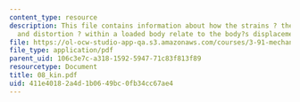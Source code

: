 ```yaml
---
content_type: resource
description: This file contains information about how the strains ? the stretching
  and distortion ? within a loaded body relate to the body?s displacements.
file: https://ol-ocw-studio-app-qa.s3.amazonaws.com/courses/3-91-mechanical-behavior-of-plastics-spring-2007/411e40182a4d1b0649bc0fb34cc67ae4_08_kin.pdf
file_type: application/pdf
parent_uid: 106c3e7c-a318-1592-5947-71c83f813f89
resourcetype: Document
title: 08_kin.pdf
uid: 411e4018-2a4d-1b06-49bc-0fb34cc67ae4
---
```


